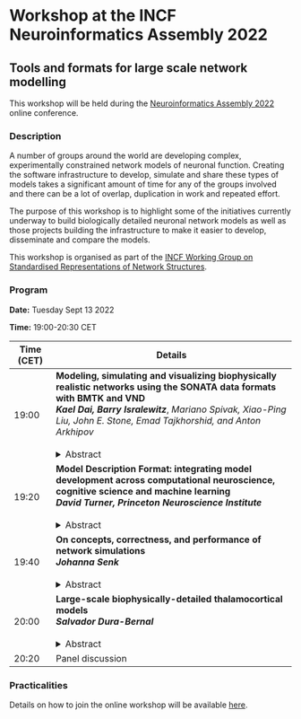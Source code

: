 # Workshop at the INCF Neuroinformatics Assembly 2022

## Tools and formats for large scale network modelling


This workshop will be held during the [Neuroinformatics Assembly 2022](https://neuroinformatics.incf.org/2022) online conference.



### Description

A number of groups around the world are developing complex, experimentally constrained network models of neuronal function.
Creating the software infrastructure to develop, simulate and share these types of models takes a significant amount of time
for any of the groups involved and there can be a lot of overlap, duplication in work and repeated effort.

The purpose of this workshop  is to highlight some of the initiatives currently underway to build biologically detailed
neuronal network models as well as those projects building the infrastructure to make it easier to develop, disseminate and
compare the models.

This workshop is organised as part of the [INCF Working Group on Standardised Representations of Network Structures](https://github.com/NeuralEnsemble/Networks_SIG).

### Program

**Date:** Tuesday Sept 13 2022

**Time:** 19:00-20:30 CET  


| Time (CET)  | Details |
| ------------- | ------------- |
| 19:00  | **Modeling, simulating and visualizing biophysically realistic networks using the SONATA data formats with BMTK and VND**<br/>***Kael Dai, Barry Isralewitz***, *Mariano Spivak, Xiao-Ping Liu, John E. Stone, Emad Tajkhorshid, and Anton Arkhipov*<br/><br/> <details><summary>Abstract</summary><p>With the increasing availability of experimental datasets and high-performance computing it’s important as ever for network neuroscience to utilize computational modeling and simulation techniques. This has led to an increase in tools for modeling large brain networks. But as different tools often use different programming languages and even different levels-of- resolutions, that has created challenges for scientists’ ability to share, reproduce and extend each other’s work.<br/> To address these challenges the SONATA file formats were developed: a set of open-source standards for representing large-scale network models, conditions to run simulations, and simulation results. It was designed to represent large-scale heterogeneous network models and simulations in a memory and computationally efficient manner and to work across multiple levels-of-resolutions. The SONATA format is not meant to replace existing standards, and when possible incorporates already existing formats and can be extended to work with other tools and standards. The goal of SONATA is to facilitate reproducibility and interoperability between otherwise disparate tools and software. <br/>To demonstrate the utility of the SONATA formats we showcase two existing tools, the Brain Modeling Toolkit (BMTK) and Visual Neuronal Dynamics (VND). BMTK is an open-source API developed at the Allen Institute for building and simulating large-scale heterogeneous network models. BMTK can work across different resolutions, automates parallelization for high-performance computing, and provides advanced features with minimal programming. VND is a network visualization tool developed at the University of Illinois. It utilizes novel techniques in rendering and data querying to visualize and analyze network models and simulations. In this talk we demonstrate how, through the SONATA file formats, one can build and simulate network models using BMTK, then use VND to visualize these models.<br/>Research reported in this publication was supported by the National Institute Of Neurological Disorders And Stroke of the National Institutes of Health under Award Number U24NS124001. The content is solely the responsibility of the authors and does not necessarily represent the official views of the National Institutes of Health</p></details> |
| 19:20  | **Model Description Format: integrating model development across computational neuroscience, cognitive science and machine learning**<br/>***David Turner, Princeton Neuroscience Institute***<br/><br/> <details><summary>Abstract</summary><p>To follow</p></details> |
| 19:40  | **On concepts, correctness, and performance of network simulations**<br/>***Johanna Senk***<br/><br/> <details><summary>Abstract</summary><p>To follow</p></details> |
| 20:00  | **Large-scale biophysically-detailed thalamocortical models**<br/>***Salvador Dura-Bernal***<br/><br/> <details><summary>Abstract</summary><p>Biophysically-detailed models provide a quantitative theoretical framework to integrate and interpret a wide range of experimental data. They also constitute a powerful tool to evaluate hypotheses and make predictions about the cellular and network mechanisms underlying common experimental measurements, including MUA, LFP and EEG signals. We developed large-scale biophysically-detailed models of mouse motor cortical circuits, rat somatosensory thalamocortical circuits and macaque auditory thalamocortical circuits. Each model includes in the order of 10k-15k neurons and 30M synapses, with neuron densities, distribution, morphology and biophysics, as well as connectivity at the long-range, local and dendritic scales, constrained by published experimental data. To develop and simulate the models we used the NEURON simulation engine and the NetPyNE multiscale modeling tool. These models can be used to identify the cellular and circuit biophysical mechanisms underlying neural function, disease and behavior.</p></details> |
| 20:20  | Panel discussion  |




### Practicalities

Details on how to join the online workshop will be available [here](https://neuroinformatics.incf.org/2022).

